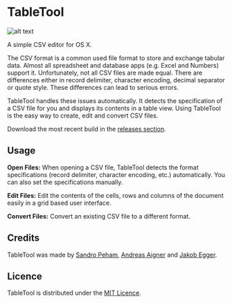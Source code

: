 # TableTool
![alt text](https://github.com/jakob/TableTool/raw/master/Artwork/Table%20Tool%20App%20Icon%2064pt.png "App Icon")


A simple CSV editor for OS X.

The CSV format is a common used file format to store and exchange tabular data. 
Almost all spreadsheet and database apps (e.g. Excel and Numbers) support it.
Unfortunately, not all CSV files are made equal.
There are differences either in record delimiter, character encoding, decimal separator or quote style.
These differences can lead to serious errors. 

TableTool handles these issues automatically.
It detects the specification of a CSV file for you and displays its contents in a table view.
Using TableTool is the easy way to create, edit and convert CSV files.

Download the most recent build in the [releases section](https://github.com/jakob/TableTool/releases).

## Usage

**Open Files:**
When opening a CSV file, TableTool detects the format specifications 
(record delimiter, character encoding, etc.) automatically.
You can also set the specifications manually.

**Edit Files:**
Edit the contents of the cells, rows and columns of the document easily in a grid based user interface.

**Convert Files:**
Convert an existing CSV file to a different format.

## Credits

TableTool was made by [Sandro Peham](https://github.com/SandroPeham), 
[Andreas Aigner](https://github.com/aigi) and 
[Jakob Egger](https://github.com/jakob).

## Licence

TableTool is distributed under the [MIT Licence](https://github.com/jakob/TableTool/blob/master/LICENSE).
